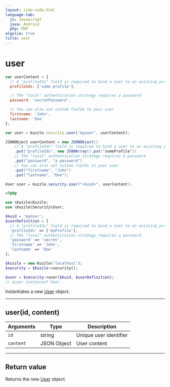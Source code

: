 ```yaml
---
layout: side-code.html
language-tab:
  js: Javascript
  java: Android
  php: PHP
algolia: true
title: user
---
```


# user

```js
var userContent = {
  // A "profileIds" field is required to bind a user to an existing profile
  profileIds: ['some profile'],

  // The "local" authentication strategy requires a password
  password: 'secretPassword',

  // You can also set custom fields to your user
  firstname: 'John',
  lastname: 'Doe'
};

var user = kuzzle.security.user('myuser', userContent);
```

```java
JSONObject userContent = new JSONObject()
    // A "profileIds" field is required to bind a user to an existing profile
    .put("profileIds", new JSONArray().put('someProfile'))
    // The "local" authentication strategy requires a password
    .put("password", "a password")
    // You can also set custom fields to your user
    .put("firstname", "John")
    .put("lastname", "Doe");

User user = kuzzle.security.user("<kuid>", userContent);  
```

```php
<?php

use \Kuzzle\Kuzzle;
use \Kuzzle\Security\User;

$kuid = 'myUser';
$userDefinition = [
  // A "profileIds" field is required to bind a user to an existing profile
  'profileIds' => ['myProfile'],
  // The "local" authentication strategy requires a password
  'password' => 'secret',
  'firstname' => 'John',
  'lastname' => 'Doe'
];

$kuzzle = new Kuzzle('localhost');
$security = $kuzzle->security();

$user = $security->user($kuid, $userDefinition);
// $user instanceof User
```

Instantiates a new [User](/sdk-reference/user) object.

---

## user(id, content)

| Arguments | Type | Description |
|---------------|---------|----------------------------------------|
| ``id`` | string | Unique user identifier |
| ``content`` | JSON Object | User content |

---

## Return value

Returns the new [User](/sdk-reference/user) object.
